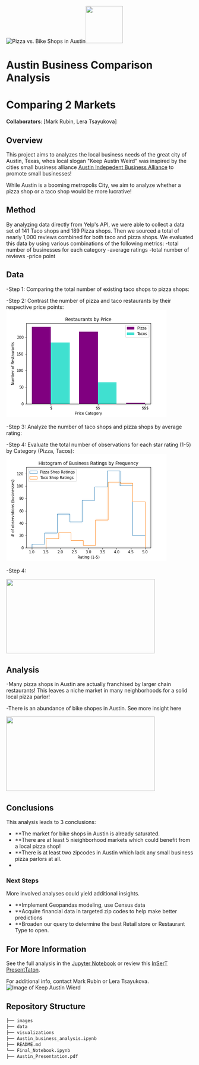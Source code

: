 ![Pizza vs. Bike Shops in Austin](https://upload.wikimedia.org/wikipedia/commons/a/a5/Austin_Evening.jpg)<img src="url" width="100" height="100">

# Austin Business Comparison Analysis
# Comparing 2 Markets

**Collaborators**: [Mark Rubin, Lera Tsayukova]

## Overview


This project aims to analyzes the local business needs of the great city of Austin, Texas, whos local slogan "Keep Austin Weird" was inspired by
the cities small business alliance [Austin Indepedent Business Alliance](https://ibuyaustin.com) to promote small businesses!

While Austin is a booming metropolis City, we aim to analyze whether a pizza shop or a taco shop would be more lucrative!

## Method

By analyzing data directly from Yelp's API, we were able to collect a data set of 141 Taco shops and 189 Pizza shops.
Then we sourced a total of nearly 1,000 reviews combined for both taco and pizza shops.
We evaluated this data by using various combinations of the following metrics:
        -total number of businesses for each category 
        -average ratings
        -total number of reviews
        -price point
        

## Data 

-Step 1: Comparing the total number of existing taco shops to pizza shops: 

-Step 2: Contrast the number of pizza and taco restaurants by their respective price points:
        ![bargraph of all restaurants by price point](https://github.com/tsayula/Bikes_Repo/blob/main/visualizations/pizza_tacos_price.png?raw=true)

-Step 3: Analyze the number of taco shops and pizza shops by average rating:

-Step 4: Evaluate the total number of observations for each star rating (1-5) by Category (Pizza, Tacos):
        ![histogram of avg ratings by frequency](https://github.com/tsayula/Bikes_Repo/blob/main/visualizations/histogram_ratings.png?raw=true)

-Step 4: 



<img src="http://www.austinbike.com/images/sliders/one.jpg" width="400" height="200">

## Analysis

-Many pizza shops in Austin are actually franchised by larger chain restaurants!
This leaves a niche market in many neighborhoods for a solid local pizza parlor!

-There is an abundance of bike shopes in Austin.
See more insight here

<img src="https://3vi9mx40b3afabx1fqvvhk9e-wpengine.netdna-ssl.com/wp-content/uploads/2020/07/40-North-nor-cal-horizontal.jpg" width="400" height="200">


## Conclusions

This analysis leads to 3 conclusions:

- **The market for bike shops in Austin is already saturated.
- **There are at least 5 nieighborhood markets which could benefit from a local pizza shop!
- **There is at least two zipcodes in Austin which lack any small business pizza parlors at all.
- 
### Next Steps

More involved analyses could yield additional insights.
- **Implement Geopandas modeling, use Census data 
- **Acquire financial data in targeted zip codes to help make better predictions
- **Broaden our query to determine the best Retail store or Restaurant Type to open. 


## For More Information

See the full analysis in the [Jupyter Notebook](./Final_Notebook.ipynb) or review this [InSerT PresentTaton](./HEYinsertMEhere.pdf).

For additional info, contact Mark Rubin or Lera Tsayukova.
![Image of Keep Austin Wierd](https://res.cloudinary.com/culturemap-com/image/upload/ar_4:3,c_fill,g_faces:center,w_980/v1521047613/photos/28712_original.jpg)

## Repository Structure

```
├── images
├── data
├── visualizations
├── Austin_business_analysis.ipynb
├── README.md
└── Final_Notebook.ipynb
├── Austin_Presentation.pdf
```
